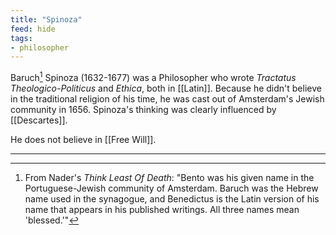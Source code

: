 ```yaml
---
title: "Spinoza"
feed: hide
tags:
- philosopher
---
```


Baruch[^names] Spinoza (1632-1677) was a Philosopher who wrote _Tractatus Theologico-Politicus_ and _Ethica_, both in [[Latin]]. Because he didn't believe in the traditional religion of his time, he was cast out of Amsterdam's Jewish community in 1656. Spinoza's thinking was clearly influenced by [[Descartes]]. 

He does not believe in [[Free Will]]. 

---

[^names]: From Nader's _Think Least Of Death_: "Bento was his given name in the Portuguese-Jewish community of Amsterdam. Baruch was the Hebrew name used in the synagogue, and Benedictus is the Latin version of his name that appears in his published writings. All three names mean 'blessed.'"

